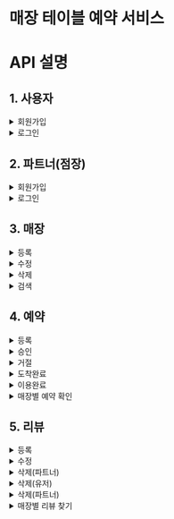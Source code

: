 # 매장 테이블 예약 서비스

# API 설명

## 1. 사용자

<details> 
<summary>회원가입</summary>

경로 및 요청 

`POST` `http://localhost:8080/user/register`

```
{
    "loginId": "user10",
    "password": "user10@#$",
    "name": "유저10",
    "phone": "01011112222"
}
```

결과
```
{
    "id": 3,
    "loginId": "user10",
    "password": "$2a$10...",
    "name": "유저10",
    "phone": "01011112222",
    "role": "ROLE_USER",
    "createdAt": "2024-06-10 02:05:06",
    "updatedAt": "2024-06-10 02:05:06"
}
```
</details>

<details> 
<summary>로그인</summary>
경로 및 요청 

`POST` `http://localhost:8080/user/login`

```
{
    "loginId": "user10",
    "password": "user10@#$"
}
```

결과 (토큰값)
```
eyJhbGciO...
```
</details>

## 2. 파트너(점장)

<details> 
<summary>회원가입</summary>

경로 및 요청 

`POST` `http://localhost:8080/partner/register`

```
{
    "loginId": "partner33",
    "password": "partner33@#$",
    "name": "33번파트너"
}
```

결과
```
{
    "id": 4,
    "loginId": "partner33",
    "password": "$2a$1...",
    "name": "33번파트너",
    "role": "ROLE_PARTNER",
    "createdAt": "2024-06-10 02:18:40",
    "updatedAt": "2024-06-10 02:18:40"
}
```
</details>

<details> 
<summary>로그인</summary>

경로 및 요청 

`POST` `http://localhost:8080/partner/login`

```
{
    "loginId": "partner33",
    "password": "partner33@#$"
}
```

결과 (토큰값)
```
eyJhbGci...
```
</details>

## 3. 매장

<details> 
<summary>등록</summary>

경로 및 요청

`POST` `http://localhost:8080/store/register`

`Authorization`: `Bearer eyJhbGci...`

```
{
  "storeName": "매장명",
  "storeAddress": "서울시 서초구 강남대로 999",
  "storePhone": "0299998888",
  "storeIntroduction": "매장 소개글입니다."
}
```

결과
```
{
    "partnerId": 4,
    "storeId": 4,
    "storeName": "매장명",
    "storeAddress": "서울시 서초구 강남대로 999",
    "storePhone": "0299998888",
    "storeIntroduction": "매장 소개글입니다.",
    "createdAt": "2024-06-10 02:35:22",
    "updatedAt": "2024-06-10 02:35:22"
}
```
</details>

<details> 
<summary>수정</summary>

경로 및 요청

`PUT` `http://localhost:8080/store/update/4`

`Authorization`: `Bearer eyJhbGci...`

```
{
  "storeName": "수정된 매장명",
  "storeAddress": "서울시 서초구 강남대로 999",
  "storePhone": "0211116666",
  "storeIntroduction": "수정된 매장 소개글입니다."
}
```

결과
```
{
    "storeName": "수정된 매장명",
    "storeAddress": "서울시 서초구 강남대로 999",
    "storePhone": "0211116666",
    "storeIntroduction": "수정된 매장 소개글입니다.",
    "createDate": "2024-06-10 02:35:22",
    "updateDate": "2024-06-10 02:36:33"
}
```
</details>

<details> 
<summary>삭제</summary>

경로 및 요청

`DELETE` `http://localhost:8080/store/delete/5`

`Authorization`: `Bearer eyJhbGci...`

결과
```
store_id: 5 -> 삭제완료
```
</details>

<details> 
<summary>검색</summary>

경로 및 요청

`GET` `http://localhost:8080/store/list`

```
{
    "searchContents": ""
}
```

결과
```
{
    "content": [
        {
            "storeId": 4,
            "storeName": "수정된 매장명",
            "storeAddress": "서울시 서초구 강남대로 999",
            "storePhone": "0211116666",
            "storeIntroduction": "수정된 매장 소개글입니다."
        },
        {
            "storeId": 5,
            "storeName": "test10",
            "storeAddress": "test address 10",
            "storePhone": "01011112222",
            "storeIntroduction": "teset introduction 10"
        },
        {
            "storeId": 6,
            "storeName": "test20",
            "storeAddress": "test address 20",
            "storePhone": "0299997777",
            "storeIntroduction": "teset introduction 20"
        }
    ],
    "pageable": 
        ...
}
```

경로 및 요청

`GET` `http://localhost:8080/store/list?searchType=NAME`

`Params` `searchType = NAME`

```
{
    "searchContents": "수정"
}
```

결과
```
{
    "content": [
        {
            "storeId": 4,
            "storeName": "수정된 매장명",
            "storeAddress": "서울시 서초구 강남대로 999",
            "storePhone": "0211116666",
            "storeIntroduction": "수정된 매장 소개글입니다."
        }
    ],
    "pageable": 
        ...
}
```
</details>

## 4. 예약

<details> 
<summary>등록</summary>

경로 및 요청

`POST` `http://localhost:8080/reservation/register`

`Authorization`: `Bearer eyJhbGci...`

```
{
    "storeId": 4,
    "people": 10,
    "date": "2024-06-10",
    "time": "18"
}
```

결과
```
{
    "storeId": 4,
    "storeName": "수정된 매장명",
    "username": "유저10",
    "userPhone": "01011112222",
    "people": 10,
    "status": "REQUEST",
    "reservationAt": "2024-06-10 18:00",
    "createdAt": "2024-06-10 02:58:22"
}
```
</details>

<details> 
<summary>승인</summary>

경로 및 요청

`PUT` `http://localhost:8080/reservation/approve?reservationId=8`

`Authorization`: `Bearer eyJhbGci...`

결과
```
{
    "id": 8,
    "storeId": 4,
    "storeName": "수정된 매장명",
    "username": "유저10",
    "userPhone": "01011112222",
    "people": 10,
    "status": "APPROVE",
    "reservationAt": "2024-06-10 18:00",
    "createdAt": "2024-06-10 02:58:22"
}
```
</details>

<details> 
<summary>거절</summary>

경로 및 요청

`PUT` `http://localhost:8080/reservation/refuse?reservationId=8`

`Authorization`: `Bearer eyJhbGci...`

결과
```
{
    "id": 8,
    "storeId": 4,
    "storeName": "수정된 매장명",
    "username": "유저10",
    "userPhone": "01011112222",
    "people": 10,
    "status": "REFUSE",
    "reservationAt": "2024-06-10 18:00",
    "createdAt": "2024-06-10 02:58:22"
}
```
</details>

<details> 
<summary>도착완료</summary>

경로 및 요청

`PUT` `http://localhost:8080/reservation/arrived?reservationId=8`

`Authorization`: `Bearer eyJhbGci...`

결과 (예약시간 10분전일때만 아래와 같은 정상적인 응답을 보냄)
```
{
    "id": 8,
    "storeId": 4,
    "storeName": "수정된 매장명",
    "username": "유저10",
    "userPhone": "01011112222",
    "people": 10,
    "status": "ARRIVED",
    "reservationAt": "2024-06-10 18:00",
    "createdAt": "2024-06-10 02:58:22"
}
```
</details>

<details> 
<summary>이용완료</summary>

경로 및 요청

`PUT` `http://localhost:8080/reservation/complete?reservationId=8`

`Authorization`: `Bearer eyJhbGci...`

결과
```
{
    "id": 8,
    "storeId": 4,
    "storeName": "수정된 매장명",
    "username": "유저10",
    "userPhone": "01011112222",
    "people": 10,
    "status": "COMPLETE",
    "reservationAt": "2024-06-10 18:00",
    "createdAt": "2024-06-10 02:58:22"
}
```
</details>

<details> 
<summary>매장별 예약 확인</summary>

경로 및 요청

`GET` `http://localhost:8080/reservation/list?storeId=4`

`Authorization`: `Bearer eyJhbGci...`

결과
```
{
    "content": [
        {
            "id": 8,
            "storeId": 4,
            "storeName": "수정된 매장명",
            "username": "유저10",
            "userPhone": "01011112222",
            "people": 10,
            "status": "COMPLETE",
            "reservationAt": "2024-06-10 18:00",
            "createdAt": "2024-06-10 02:58:22"
        },
        {
            "id": 9,
            "storeId": 4,
            "storeName": "수정된 매장명",
            "username": "유저11",
            "userPhone": "01033335555",
            "people": 2,
            "status": "REQUEST",
            "reservationAt": "2024-06-10 20:00",
            "createdAt": "2024-06-10 03:17:51"
        }
    ],
    "pageable": 
        ...
}
```
</details>

## 5. 리뷰

<details> 
<summary>등록</summary>

경로 및 요청

`POST` `http://localhost:8080/review/register`

`Authorization`: `Bearer eyJhbGci...`

```
{
    "reservationId": 8,
    "contents": "review register test",
    "rating": 5
}
```

결과
```
{
    "reservationId": 8,
    "storeName": "수정된 매장명",
    "contents": "review register test",
    "rating": 5,
    "createdAt": "2024-06-10 03:19:57"
}
```
</details>

<details> 
<summary>수정</summary>

경로 및 요청

`PUT` `http://localhost:8080/review/update/3`

`Authorization`: `Bearer eyJhbGci...`

```
{
    "contents": "update review",
    "rating": 1
}
```

결과
```
{
    "reservationId": 8,
    "storeName": "수정된 매장명",
    "contents": "update review",
    "rating": 1,
    "createdAt": "2024-06-10 03:19:57",
    "updatedAt": "2024-06-10 03:21:52"
}
```
</details>

<details> 
<summary>삭제(파트너)</summary>

경로 및 요청

`DELETE` `http://localhost:8080/review/delete/4`

`Authorization`: `Bearer eyJhbGci...`

결과
```
review_id: 4 -> 삭제완료
```
</details>

<details> 
<summary>삭제(유저)</summary>

경로 및 요청

`DELETE` `http://localhost:8080/review/delete/3`

`Authorization`: `Bearer eyJhbGci...`

결과
```
review_id: 3 -> 삭제완료
```
</details>

<details> 
<summary>삭제(파트너)</summary>

경로 및 요청

`DELETE` `http://localhost:8080/review/delete/4`

`Authorization`: `Bearer eyJhbGci...`

결과
```
review_id: 4 -> 삭제완료
```
</details>

<details> 
<summary>매장별 리뷰 찾기</summary>

- 경로 및 요청

`GET` `http://localhost:8080/review/list?storeId=4`

- 결과
```
{
    "content": [
        {
            "reservationId": 8,
            "storeName": "수정된 매장명",
            "contents": "user10 review",
            "rating": 5,
            "createdAt": "2024-06-10 03:36:13",
            "updatedAt": "2024-06-10 03:36:13"
        },
        {
            "reservationId": 9,
            "storeName": "수정된 매장명",
            "contents": "user11 review",
            "rating": 1,
            "createdAt": "2024-06-10 03:36:34",
            "updatedAt": "2024-06-10 03:36:34"
        }
    ],
    "pageable": 
        ...
}
```
</details>